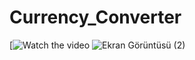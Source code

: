 # Currency_Converter

[![Watch the video](https://www.youtube.com/watch?v=ZttZ2EScEgM)
![Ekran Görüntüsü (2)](https://github.com/MehmethanOzansoy/Currency_Converter/assets/94033888/afaf4ce6-181b-44ed-a402-c3610dd2a119)
